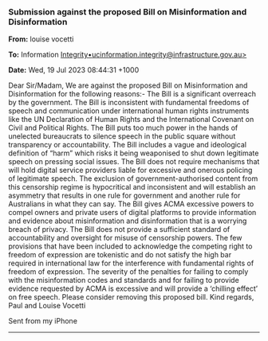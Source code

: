 ### Submission against the proposed Bill on Misinformation and Disinformation

**From:** louise vocetti

**To:** Information [Integrity•ucinformation.integrity@infrastructure.gov.au>](mailto:cinformation.integrity@infrastructure.gov.au)

**Date:** Wed, 19 Jul 2023 08:44:31 +1000

Dear Sir/Madam,
We are against the proposed Bill on Misinformation and Disinformation for the following reasons:-
The Bill is a significant overreach by the government.
The Bill is inconsistent with fundamental freedoms of speech and communication under international human
rights instruments like the UN Declaration of Human Rights and the International Covenant on Civil and
Political Rights.
The Bill puts too much power in the hands of unelected bureaucrats to silence speech in the public square
without transparency or accountability.
The Bill includes a vague and ideological definition of “harm” which risks it being weaponised to shut down
legitimate speech on pressing social issues.
The Bill does not require mechanisms that will hold digital service providers liable for excessive and onerous
policing of legitimate speech.
The exclusion of government-authorised content from this censorship regime is hypocritical and inconsistent
and will establish an asymmetry that results in one rule for government and another rule for Australians in what
they can say.
The Bill gives ACMA excessive powers to compel owners and private users of digital platforms to provide
information and evidence about misinformation and disinformation that is a worrying breach of privacy.
The Bill does not provide a sufficient standard of accountability and oversight for misuse of censorship powers.
The few provisions that have been included to acknowledge the competing right to freedom of expression are
tokenistic and do not satisfy the high bar required in international law for the interference with fundamental
rights of freedom of expression.
The severity of the penalties for failing to comply with the misinformation codes and standards and for failing to
provide evidence requested by ACMA is excessive and will provide a ‘chilling effect’ on free speech.
Please consider removing this proposed bill.
Kind regards,
Paul and Louise Vocetti

Sent from my iPhone


-----

